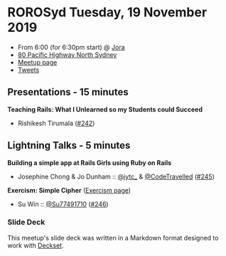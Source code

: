 # ROROSyd Tuesday, 19 November 2019

- From 6:00 (for 6:30pm start) @ [Jora][]
- [80 Pacific Highway North Sydney][]
- [Meetup page][]
- [Tweets][]

## Presentations - 15 minutes

**Teaching Rails: What I Unlearned so my Students could Succeed**
  - Rishikesh Tirumala ([#242][])

## Lightning Talks - 5 minutes

**Building a simple app at Rails Girls using Ruby on Rails**
  - Josephine Chong & Jo Dunham :: [@jytc_][] & [@CodeTravelled][] ([#245][])

**Exercism: Simple Cipher** ([Exercism page][])
  - Su Win :: [@Su77491710][] ([#246][])

### Slide Deck

This meetup's slide deck was written in a Markdown format designed to work with
[Deckset][].

[#242]: https://github.com/rails-oceania/roro/issues/242
[@jytc_]: https://twitter.com/jytc_
[@CodeTravelled]: https://twitter.com/CodeTravelled
[#245]: https://github.com/rails-oceania/roro/issues/245
[Exercism page]: https://exercism.io/tracks/ruby/exercises/simple-cipher
[@Su77491710]: https://twitter.com/Su77491710
[#246]: https://github.com/rails-oceania/roro/issues/246

[Jora]: https://au.jora.com/
[80 Pacific Highway North Sydney]: https://goo.gl/maps/mPBx4z97FH9qKXuB8
[Meetup page]: https://www.meetup.com/Ruby-On-Rails-Oceania-Sydney/events/pqpqjryzpbqb/
[Tweets]: https://twitter.com/search?f=tweets&q=rorosyd%20since%3A2019-11-18%20until%3A2019-11-20&src=typd
[Deckset]: https://www.decksetapp.com/
